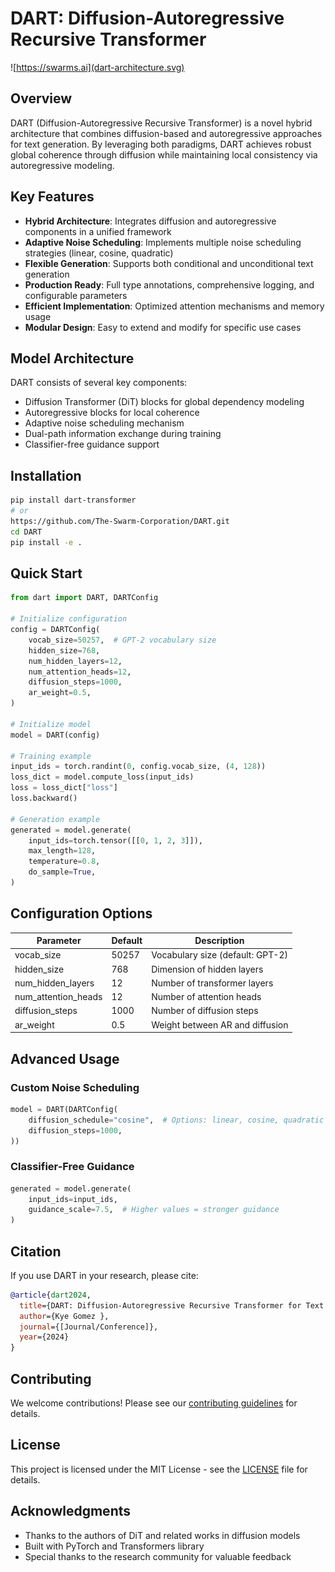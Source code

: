 # DART: Diffusion-Autoregressive Recursive Transformer

![https://swarms.ai](dart-architecture.svg)

## Overview
DART (Diffusion-Autoregressive Recursive Transformer) is a novel hybrid architecture that combines diffusion-based and autoregressive approaches for text generation. By leveraging both paradigms, DART achieves robust global coherence through diffusion while maintaining local consistency via autoregressive modeling.

## Key Features
- **Hybrid Architecture**: Integrates diffusion and autoregressive components in a unified framework
- **Adaptive Noise Scheduling**: Implements multiple noise scheduling strategies (linear, cosine, quadratic)
- **Flexible Generation**: Supports both conditional and unconditional text generation
- **Production Ready**: Full type annotations, comprehensive logging, and configurable parameters
- **Efficient Implementation**: Optimized attention mechanisms and memory usage
- **Modular Design**: Easy to extend and modify for specific use cases

## Model Architecture
DART consists of several key components:
- Diffusion Transformer (DiT) blocks for global dependency modeling
- Autoregressive blocks for local coherence
- Adaptive noise scheduling mechanism
- Dual-path information exchange during training
- Classifier-free guidance support

## Installation
```bash
pip install dart-transformer
# or
https://github.com/The-Swarm-Corporation/DART.git
cd DART
pip install -e .
```

## Quick Start
```python
from dart import DART, DARTConfig

# Initialize configuration
config = DARTConfig(
    vocab_size=50257,  # GPT-2 vocabulary size
    hidden_size=768,
    num_hidden_layers=12,
    num_attention_heads=12,
    diffusion_steps=1000,
    ar_weight=0.5,
)

# Initialize model
model = DART(config)

# Training example
input_ids = torch.randint(0, config.vocab_size, (4, 128))
loss_dict = model.compute_loss(input_ids)
loss = loss_dict["loss"]
loss.backward()

# Generation example
generated = model.generate(
    input_ids=torch.tensor([[0, 1, 2, 3]]),
    max_length=128,
    temperature=0.8,
    do_sample=True,
)
```

## Configuration Options
| Parameter | Default | Description |
|-----------|---------|-------------|
| vocab_size | 50257 | Vocabulary size (default: GPT-2) |
| hidden_size | 768 | Dimension of hidden layers |
| num_hidden_layers | 12 | Number of transformer layers |
| num_attention_heads | 12 | Number of attention heads |
| diffusion_steps | 1000 | Number of diffusion steps |
| ar_weight | 0.5 | Weight between AR and diffusion |

## Advanced Usage
### Custom Noise Scheduling
```python
model = DART(DARTConfig(
    diffusion_schedule="cosine",  # Options: linear, cosine, quadratic
    diffusion_steps=1000,
))
```

### Classifier-Free Guidance
```python
generated = model.generate(
    input_ids=input_ids,
    guidance_scale=7.5,  # Higher values = stronger guidance
)
```


## Citation
If you use DART in your research, please cite:

```bibtex
@article{dart2024,
  title={DART: Diffusion-Autoregressive Recursive Transformer for Text Generation},
  author={Kye Gomez },
  journal={[Journal/Conference]},
  year={2024}
}
```

## Contributing
We welcome contributions! Please see our [contributing guidelines](CONTRIBUTING.md) for details.

## License
This project is licensed under the MIT License - see the [LICENSE](LICENSE) file for details.

## Acknowledgments
- Thanks to the authors of DiT and related works in diffusion models
- Built with PyTorch and Transformers library
- Special thanks to the research community for valuable feedback

